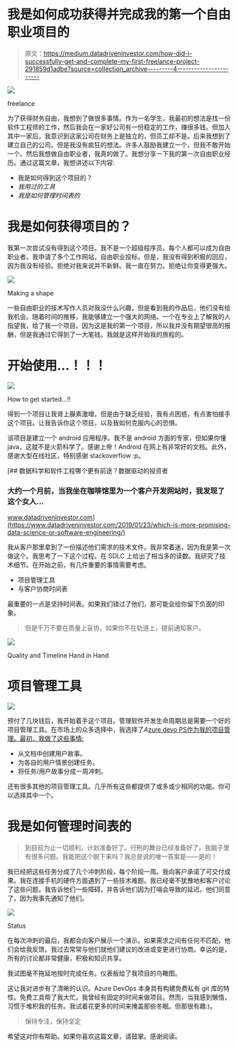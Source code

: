 # 我是如何成功获得并完成我的第一个自由职业项目的

> 原文：<https://medium.datadriveninvestor.com/how-did-i-successfully-get-and-complete-my-first-freelance-project-291859d1adbe?source=collection_archive---------4----------------------->

![](img/26f05824dc1a33056189e418d096b33c.png)

freelance

为了获得财务自由，我想到了做很多事情。作为一名学生，我最初的想法是找一份软件工程师的工作，然后我会在一家好公司有一份稳定的工作，赚很多钱。但加入其中一家后，我意识到这家公司在财务上是独立的，但员工却不是。后来我想到了建立自己的公司。但是我没有疯狂的想法。许多人鼓励我建立一个，但我不敢开始一个。然后我想做自由职业者，我真的做了。我想分享一下我的第一次自由职业经历。通过这篇文章，我想讲述以下内容:

*   我是如何得到这个项目的？
*   *我用过的工具*
*   *我是如何管理时间表的*

# **我是如何获得项目的？**

我第一次尝试没有得到这个项目。我不是一个超级程序员。每个人都可以成为自由职业者。我申请了多个工作网站，自由职业投标。但是，我没有得到积极的回应，因为我没有经验。拒绝对我来说并不新鲜。我一直在努力。拒绝让你变得更强大。

![](img/b73f3545c4dd255acf2dac2490dc7d6c.png)

Making a shape

一些自由职业的技术写作人员对我没什么兴趣，但是看到我的作品后，他们没有给我机会。随着时间的推移，我能够建立一个强大的网络。一个在专业上了解我的人指望我，给了我一个项目。因为这是我的第一个项目，所以我并没有期望很高的报酬，但是我通过它得到了一大笔钱。我就是这样开始我的旅程的。

# 开始使用…！！！

![](img/074f8355d7ad9ca42e59616cc24acde2.png)

How to get started…!!

得到一个项目让我肾上腺素激增。但是由于缺乏经验，我有点困惑，有点害怕接手这个项目。让我告诉你这个项目，以及我如何克服内心的恐惧。

该项目是建立一个 android 应用程序。我不是 android 方面的专家，但如果你懂 java，这就不是火箭科学了。感谢上帝！Android 在网上有非常好的文档。此外，感谢大型在线社区，特别感谢 stackoverflow :p。

[](https://www.datadriveninvestor.com/2019/01/23/which-is-more-promising-data-science-or-software-engineering/) [## 数据科学和软件工程哪个更有前途？数据驱动的投资者

### 大约一个月前，当我坐在咖啡馆里为一个客户开发网站时，我发现了这个女人…

www.datadriveninvestor.com](https://www.datadriveninvestor.com/2019/01/23/which-is-more-promising-data-science-or-software-engineering/) 

我从客户那里拿到了一份描述他们需求的技术文件。我非常着迷，因为我是第一次做这个。我思考了一下这个过程。在 SDLC 上给出了相当多的读数。我研究了技术细节。在开始之前，有几件重要的事情需要考虑。

*   项目管理工具
*   与客户协商时间表

最重要的一点是坚持时间表。如果我们错过了他们，那可能会给你留下负面的印象。

> 但是千万不要在质量上妥协。如果你不在轨道上，提前通知客户。

![](img/fb77eb6cf296a95f4abfaf426515e02b.png)

Quality and Timeline Hand in Hand

# 项目管理工具

![](img/a7a3dfc741682b1d473e115a1e5b72df.png)

预付了几块钱后，我开始着手这个项目。管理软件开发生命周期总是需要一个好的项目管理工具。在市场上的众多选择中，我选择了*A*[zure devo PS作为我的项目管理。最初，我做了这些事情:](http://dev.azure.com/)

*   从文档中创建用户故事。
*   为各自的用户情景创建任务。
*   将任务/用户故事分成一周冲刺。

还有很多其他的项目管理工具。几乎所有这些都提供了或多或少相同的功能。你可以选择其中一个。

# 我是如何管理时间表的

> 到目前为止一切顺利。计划准备好了。行刑的舞台已经准备好了。我脑子里有很多问题。我能把这个脱下来吗？我总是说的唯一答案是——是的！

我已经把这些任务分成了几个冲刺阶段，每个阶段一周。我向客户承诺了可交付成果。我在连接手机的硬件方面遇到了一些技术难题。我已经毫不犹豫地和客户讨论了这些问题。我告诉他们一些障碍，并告诉他们因为打嗝会导致的延迟。他们同意了，因为我事先通知了他们。

![](img/99055f13d60910ea100b200a6d11981c.png)

Status

在每次冲刺的最后，我都会向客户展示一个演示。如果需求之间有任何不匹配，他们会给我反馈。我过去常常与他们就他们建议的改进或变更进行协商。幸运的是，所有的讨论都非常健康，积极和知识共享。

我试图毫不拖延地按时完成任务。仪表板给了我项目的鸟瞰图。

这让我对进步有了清晰的认识。Azure DevOps 本身具有构建免费私有 git 库的特性。免费工具帮了我大忙。我曾经有固定的时间来做项目。然而，当我感到懒惰，习惯于堆积我的任务。我试着花更多的时间来掩盖那些冬眠。但那很有趣:)。

> 保持专注，保持坚定

希望这对你有帮助。如果你喜欢这篇文章，请鼓掌。感谢阅读。